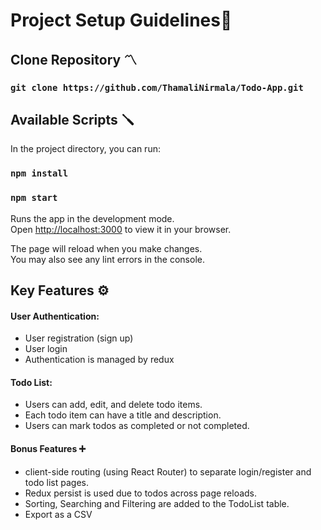 
# Project Setup Guidelines🧾

## Clone Repository 〽️

### `git clone https://github.com/ThamaliNirmala/Todo-App.git`

## Available Scripts 🪛

In the project directory, you can run:

### `npm install`
### `npm start`

Runs the app in the development mode.\
Open [http://localhost:3000](http://localhost:3000) to view it in your browser.

The page will reload when you make changes.\
You may also see any lint errors in the console.

## Key Features ⚙️

#### User Authentication:
- User registration (sign up)
- User login
- Authentication is managed by redux

#### Todo List:
- Users can add, edit, and delete todo items.
- Each todo item can have a title and description.
- Users can mark todos as completed or not completed.

#### Bonus Features ➕
- client-side routing (using React Router) to separate
login/register and todo list pages.
- Redux persist is used due to todos across page reloads.
- Sorting, Searching and Filtering are added to the TodoList table.
- Export as a CSV
